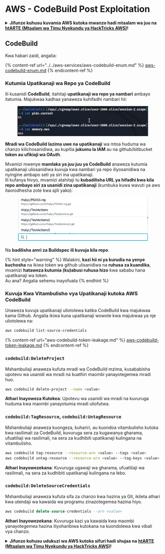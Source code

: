 # AWS - CodeBuild Post Exploitation

<details>

<summary><strong>Jifunze kuhusu kuvamia AWS kutoka mwanzo hadi mtaalam wa juu na</strong> <a href="https://training.hacktricks.xyz/courses/arte"><strong>htARTE (Mtaalam wa Timu Nyekundu ya HackTricks AWS)</strong></a><strong>!</strong></summary>

Njia nyingine za kusaidia HackTricks:

* Ikiwa unataka kuona **kampuni yako ikionekana kwenye HackTricks** au **kupakua HackTricks kwa PDF** Angalia [**MIPANGO YA USAJILI**](https://github.com/sponsors/carlospolop)!
* Pata [**bidhaa rasmi za PEASS & HackTricks**](https://peass.creator-spring.com)
* Gundua [**Familia ya PEASS**](https://opensea.io/collection/the-peass-family), mkusanyiko wetu wa [**NFTs**](https://opensea.io/collection/the-peass-family) ya kipekee
* **Jiunge na** 💬 [**Kikundi cha Discord**](https://discord.gg/hRep4RUj7f) au [**kikundi cha telegram**](https://t.me/peass) au **tufuate** kwenye **Twitter** 🐦 [**@hacktricks\_live**](https://twitter.com/hacktricks\_live)**.**
* **Shiriki mbinu zako za kuvamia kwa kuwasilisha PRs kwa** [**HackTricks**](https://github.com/carlospolop/hacktricks) na [**HackTricks Cloud**](https://github.com/carlospolop/hacktricks-cloud) repos za github.

</details>

## CodeBuild

Kwa habari zaidi, angalia:

{% content-ref url="../../aws-services/aws-codebuild-enum.md" %}
[aws-codebuild-enum.md](../../aws-services/aws-codebuild-enum.md)
{% endcontent-ref %}

### Kutumia Upatikanaji wa Repo ya CodeBuild

Ili kusanidi **CodeBuild**, itahitaji **upatikanaji wa repo ya nambari** ambayo itatumia. Majukwaa kadhaa yanaweza kuhifadhi nambari hii:

<figure><img src="../../../../.gitbook/assets/image (3) (5).png" alt=""><figcaption></figcaption></figure>

**Mradi wa CodeBuild lazima uwe na upatikanaji** wa mtoa huduma wa chanzo kilichosanidiwa, au kupitia **jukumu la IAM** au na github/bitbucket **token au ufikiaji wa OAuth**.

Mvamizi mwenye **mamlaka ya juu juu ya CodeBuild** anaweza kutumia upatikanaji uliosanidiwa kuvuja kwa nambari ya repo iliyosanidiwa na nyingine ambapo seti ya siri ina upatikanaji.\
Ili kufanya hivyo, mvamizi atahitaji tu **kubadilisha URL ya hifadhi kwa kila repo ambayo siri za usanidi zina upatikanaji** (kumbuka kuwa wavuti ya aws itaorodhesha zote kwa ajili yako):

<figure><img src="../../../../.gitbook/assets/image (11) (1) (2).png" alt=""><figcaption></figcaption></figure>

Na **badilisha amri za Buildspec ili kuvuja kila repo**.

{% hint style="warning" %}
Walakini, **kazi hii ni ya kurudia na yenye kuchosha** na ikiwa token wa github ulisanidiwa na **ruhusa za kuandika**, mvamizi **hataweza kutumia (ku)abusi ruhusa hizo** kwa sababu hana upatikanaji wa token.\
Au ana? Angalia sehemu inayofuata
{% endhint %}

### Kuvuja Kwa Vitambulisho vya Upatikanaji kutoka AWS CodeBuild

Unaweza kuvuja upatikanaji uliotolewa katika CodeBuild kwa majukwaa kama Github. Angalia ikiwa kuna upatikanaji wowote kwa majukwaa ya nje uliotolewa na:

```bash
aws codebuild list-source-credentials
```

{% content-ref url="aws-codebuild-token-leakage.md" %}
[aws-codebuild-token-leakage.md](aws-codebuild-token-leakage.md)
{% endcontent-ref %}

### `codebuild:DeleteProject`

Mshambuliaji anaweza kufuta mradi wa CodeBuild mzima, kusababisha upotevu wa usanidi wa mradi na kuathiri maombi yanayotegemea mradi huo.

```bash
aws codebuild delete-project --name <value>
```

**Athari Inayoweza Kutokea**: Upotevu wa usanidi wa mradi na kuvuruga huduma kwa maombi yanayotumia mradi uliofutwa.

### `codebuild:TagResource`, `codebuild:UntagResource`

Mshambuliaji anaweza kuongeza, kuhariri, au kuondoa vitambulisho kutoka kwa rasilimali za CodeBuild, kuvuruga sera za kugawanya gharama, ufuatiliaji wa rasilimali, na sera za kudhibiti upatikanaji kulingana na vitambulisho.

```bash
aws codebuild tag-resource --resource-arn <value> --tags <value>
aws codebuild untag-resource --resource-arn <value> --tag-keys <value>
```

**Athari Inayowezekana**: Kuvuruga ugawaji wa gharama, ufuatiliaji wa rasilimali, na sera za kudhibiti upatikanaji kulingana na lebo.

### `codebuild:DeleteSourceCredentials`

Mshambuliaji anaweza kufuta sifa za chanzo kwa hazina ya Git, ikileta athari kwa utendaji wa kawaida wa programu zinazotegemea hazina hiyo.

```sql
aws codebuild delete-source-credentials --arn <value>
```

**Athari Inayowezekana**: Kuvuruga kazi ya kawaida kwa maombi yanayotegemea hazina iliyoharibiwa kutokana na kuondolewa kwa vibali vya chanzo.

<details>

<summary><strong>Jifunze kuhusu udukuzi wa AWS kutoka sifuri hadi shujaa na</strong> <a href="https://training.hacktricks.xyz/courses/arte"><strong>htARTE (Mtaalam wa Timu Nyekundu ya HackTricks AWS)</strong></a><strong>!</strong></summary>

Njia nyingine za kusaidia HackTricks:

* Ikiwa unataka kuona **kampuni yako ikionekana kwenye HackTricks** au **kupakua HackTricks kwa PDF** Angalia [**MIPANGO YA KUJIUNGA**](https://github.com/sponsors/carlospolop)!
* Pata [**bidhaa rasmi za PEASS & HackTricks**](https://peass.creator-spring.com)
* Gundua [**Familia ya PEASS**](https://opensea.io/collection/the-peass-family), mkusanyiko wetu wa [**NFTs**](https://opensea.io/collection/the-peass-family) ya kipekee
* **Jiunge na** 💬 [**Kikundi cha Discord**](https://discord.gg/hRep4RUj7f) au kikundi cha [**telegram**](https://t.me/peass) au **tufuate** kwenye **Twitter** 🐦 [**@hacktricks\_live**](https://twitter.com/hacktricks\_live)**.**
* **Shiriki mbinu zako za udukuzi kwa kuwasilisha PRs kwa** [**HackTricks**](https://github.com/carlospolop/hacktricks) na [**HackTricks Cloud**](https://github.com/carlospolop/hacktricks-cloud) repos za github.

</details>
